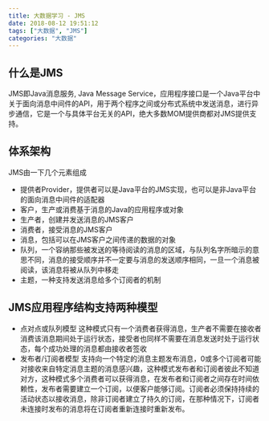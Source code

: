 ```yaml
---
title: 大数据学习 - JMS
date: 2018-08-12 19:51:12
tags: ["大数据", "JMS"]
categories: "大数据"
---
```

## 什么是JMS
JMS即Java消息服务, Java Message Service，应用程序接口是一个Java平台中关于面向消息中间件的API，用于两个程序之间或分布式系统中发送消息，进行异步通信，它是一个与具体平台无关的API，绝大多数MOM提供商都对JMS提供支持。
## 体系架构
JMS由一下几个元素组成
- 提供者Provider，提供者可以是Java平台的JMS实现，也可以是非Java平台的面向消息中间件的适配器
- 客户，生产或消费基于消息的Java的应用程序或对象
- 生产者，创建并发送消息的JMS客户
- 消费者，接受消息的JMS客户
- 消息，包括可以在JMS客户之间传递的数据的对象
- 队列，一个容纳那些被发送的等待阅读的消息的区域，与队列名字所暗示的意思不同，消息的接受顺序并不一定要与消息的发送顺序相同，一旦一个消息被阅读，该消息将被从队列中移走
- 主题，一种支持发送消息给多个订阅者的机制
## JMS应用程序结构支持两种模型
- 点对点或队列模型
这种模式只有一个消费者获得消息，生产者不需要在接收者消费该消息期间处于运行状态，接受者也同样不需要在消息发送时处于运行状态，每个成功处理的消息都由接收者签收
- 发布者/订阅者模型
支持向一个特定的消息主题发布消息，0或多个订阅者可能对接收来自特定消息主题的消息感兴趣，这种模式发布者和订阅者彼此不知道对方，这种模式多个消费者可以获得消息，在发布者和订阅者之间存在时间依赖性，发布者需要建立一个订阅，以便客户能够订阅。订阅者必须保持持续的活动状态以接收消息，除非订阅者建立了持久的订阅，在那种情况下，订阅者未连接时发布的消息将在订阅者重新连接时重新发布。
